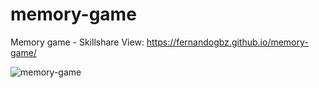 # memory-game
Memory game - Skillshare
View: https://fernandogbz.github.io/memory-game/

![memory-game](https://user-images.githubusercontent.com/112293116/205853621-832fee0d-951a-4a2d-a407-e3f204be167b.png)
